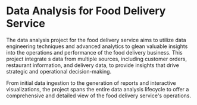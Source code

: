 # Data Analysis for Food Delivery Service     
     
The data analysis project for the food delivery service aims to utilize data engineering techniques and advanced analytics to glean valuable insights into the operations and performance of the food delivery business. This project integrate s data from multiple sources, including customer orders, restaurant information, and delivery data, to provide insights that drive strategic and operational decision-making.  
   
From initial data ingestion to the generation of reports and interactive visualizations, the project spans the entire data analysis lifecycle to offer a comprehensive and detailed view of the food delivery service's operations.   

 
 
 
